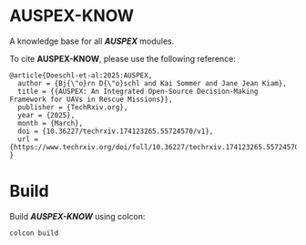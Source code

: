 # AUSPEX-KNOW

A knowledge base for all ***AUSPEX*** modules.

To cite **AUSPEX-KNOW**, please use the following reference: 
```
@article{Doeschl-et-al:2025:AUSPEX,
  author = {Bj{\"o}rn D{\"o}schl and Kai Sommer and Jane Jean Kiam},
  title = {{AUSPEX: An Integrated Open-Source Decision-Making Framework for UAVs in Rescue Missions}},
  publisher = {TechRxiv.org},
  year = {2025},
  month = {March},
  doi = {10.36227/techrxiv.174123265.55724570/v1},
  url = {https://www.techrxiv.org/doi/full/10.36227/techrxiv.174123265.55724570/v1}
}
```

# Build

Build ***AUSPEX-KNOW*** using colcon:
```
colcon build
```
